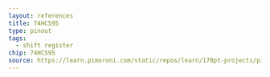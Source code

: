 ```yaml
---
layout: references
title: 74HC595
type: pinout
tags:
  - shift register
chip: 74HC595
source: https://learn.pimoroni.com/static/repos/learn/170pt-projects/pinout-74hc595.jpg
---
```

